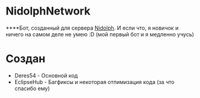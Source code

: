 # NidolphNetwork
****Бот, созданный для сервера [Nidolph](https://discord.gg/CWaMarY). 
И если что, я новичок и ничего на самом деле не умею :D (мой первый бот и я медленно учусь)
# Создан
- Deres54 - Основной код
- EclipseHub - Багфиксы и некоторая отпимизация кода (за что спасибо ему)